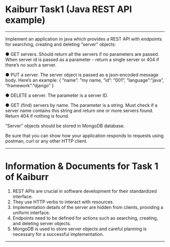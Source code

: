 # Kaiburr Task1 (Java REST API example)
---
Implement an application in java which provides a REST API with endpoints for searching,
creating and deleting “server” objects:

● GET servers. Should return all the servers if no parameters are passed. When server id
is passed as a parameter - return a single server or 404 if there’s no such a server.

● PUT a server. The server object is passed as a json-encoded message body. Here’s an
example:
{
“name”: ”my name,
“id”: “001”,
“language”:”java”,
“framework”:”django”
}

● DELETE a server. The parameter is a server ID.

● GET (find) servers by name. The parameter is a string. Must check if a server name
contains this string and return one or more servers found. Return 404 if nothing is found.

“Server” objects should be stored in MongoDB database.

Be sure that you can show how your application responds to requests using postman, curl or
any other HTTP client.

---

# Information & Documents for Task 1 of Kaiburr
1. REST APIs are crucial in software development for their standardized interface.
2. They use HTTP verbs to interact with resources.
3. Implementation details of the server are hidden from clients, providing a uniform interface.
4. Endpoints need to be defined for actions such as searching, creating, and deleting server objects.
5. MongoDB is used to store server objects and careful planning is necessary for a successful implementation.
---
